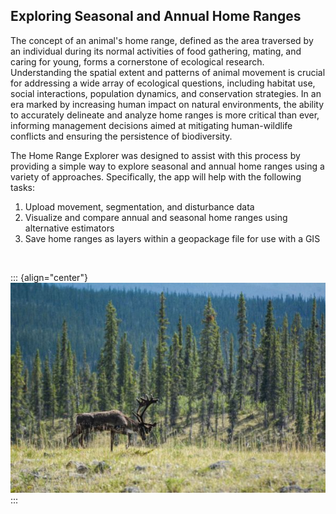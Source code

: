 ## Exploring Seasonal and Annual Home Ranges

The concept of an animal's home range, defined as the area traversed by an individual during its normal activities of food gathering, mating, and caring for young, forms a cornerstone of ecological research. Understanding the spatial extent and patterns of animal movement is crucial for addressing a wide array of ecological questions, including habitat use, social interactions, population dynamics, and conservation strategies. In an era marked by increasing human impact on natural environments, the ability to accurately delineate and analyze home ranges is more critical than ever, informing management decisions aimed at mitigating human-wildlife conflicts and ensuring the persistence of biodiversity.

The Home Range Explorer was designed to assist with this process by providing a simple way to explore seasonal and annual home ranges using a variety of approaches. Specifically, the app will help with the following tasks:

1.  Upload movement, segmentation, and disturbance data
2.  Visualize and compare annual and seasonal home ranges using alternative estimators
3.  Save home ranges as layers within a geopackage file for use with a GIS

<br>

::: {align="center"}
![](pics/gabe1.jpg)
:::

<br>
